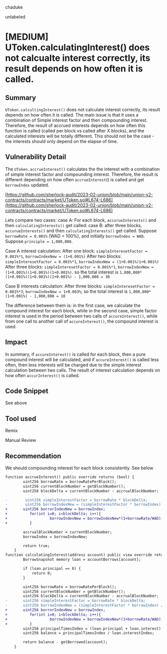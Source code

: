 chaduke

unlabeled

# [MEDIUM] UToken.calculatingInterest() does not calcualte interest correctly, its result depends on how often it is called.

## Summary
``UToken.calcultingInterest()`` does not calculate interest correctly, its result depends on how often it is called. The main issue is that it uses a combination of Simple interest factor and then compounding interest. Therefore, the result of accrued interests depends on how often this function is called (called per block vs called after X blocks), and the calculated interests will be totally different. This should not be the case - the interests should only depend on the elapse of time.


## Vulnerability Detail
The ``UToken.accrueInterest()`` calculates the the interest with a combination of simple interest factor and compounding interest. Therefore, the result is different depending on how often ``accrueInterest``() is called and get ``borrowIndex`` updated. 

[https://github.com/sherlock-audit/2023-02-union/blob/main/union-v2-contracts/contracts/market/UToken.sol#L674-L686](https://github.com/sherlock-audit/2023-02-union/blob/main/union-v2-contracts/contracts/market/UToken.sol#L674-L686)

Lets compare two cases: case A: For each block, ``accurueInterests()`` and then ``calculatingInterests()`` get called:  case B: after three blocks,  ``accurueInterests()`` and then ``calculatingInterests()`` get called. Suppose ``borrowRate = 0.001%`` (WAD = 100%), and initially ``borrowIndex = WAD``. Suppose ``principle = 1,000,000``.

Case A interest calculation: 
After one block: ``simpleInteresetFactor = 0.001%*1``, ``borrowIndexNew = (1+0.001%)``
After two blocks: ``simpleInteresetFactor = 0.001%*1``, ``borrowIndexNew = (1+0.001%)1+0.001%)``
After three blocks: ``simpleInteresetFactor = 0.001%*1``, ``borrowIndexNew = (1+0.001%)(1+0.001%)(1+0.001%)``.
so the total interest is ``1,000,000*(1+0.001%)(1+0.001%)(1+0.001%) - 1,000,000 = 30``

Case B interests calculation: 
After three blocks: ``simpleInteresetFactor = 0.001%*3``, ``borrowIndexNew = 1+0.003%``;
so the total interest is ``1,000,000*(1+0.001%) - 1,000,000 = 10``

The difference between them is: in the first case, we calculate the compound interest for each block, while in the second case, simple factor interest is used in the period between two calls of ``accureInterest()``, while from one call to another call of ``accureInterest()``, the compound interest is used. 


## Impact
In summary, if ``accureInterest()`` is called for each block, then a pure compound interest will be calculated, and if ``accureInterest()`` is called less often, then less interests will be charged due to the simple interest calculation between two calls. The result of interest calculation depends on how often ``accurInterest()`` is called. 


## Code Snippet
See above

## Tool used
Remix

Manual Review

## Recommendation
We should compounding interest for each block consistently. See below
```diff
function accrueInterest() public override returns (bool) {
        uint256 borrowRate = borrowRatePerBlock();
        uint256 currentBlockNumber = getBlockNumber();
        uint256 blockDelta = currentBlockNumber - accrualBlockNumber;

-        uint256 simpleInterestFactor = borrowRate * blockDelta;
-        uint256 borrowIndexNew = (simpleInterestFactor * borrowIndex) / WAD + borrowIndex;
+       uint256 borrorIndexNew = borrowIndex;
+          for(int i=0; i<blockDelta; i++){
+                   borrowIndexNew = borrowIndexNew*(1+borrowRate/WAD);
+          }

        accrualBlockNumber = currentBlockNumber;
        borrowIndex = borrowIndexNew;

        return true;
    }
function calculatingInterest(address account) public view override returns (uint256) {
        BorrowSnapshot memory loan = accountBorrows[account];

        if (loan.principal == 0) {
            return 0;
        }

        uint256 borrowRate = borrowRatePerBlock();
        uint256 currentBlockNumber = getBlockNumber();
        uint256 blockDelta = currentBlockNumber - accrualBlockNumber;
-       uint256 simpleInterestFactor = borrowRate * blockDelta;
-       uint256 borrowIndexNew = (simpleInterestFactor * borrowIndex) / WAD + borrowIndex;
+       uint256 borrorIndexNew = borrowIndex;
+          for(int i=0; i<blockDelta; i++){
+                   borrowIndexNew = borrowIndexNew*(1+borrowRate/WAD);
+          }
        uint256 principalTimesIndex = (loan.principal + loan.interest) * borrowIndexNew;
        uint256 balance = principalTimesIndex / loan.interestIndex;

        return balance - getBorrowed(account);
    }
```

